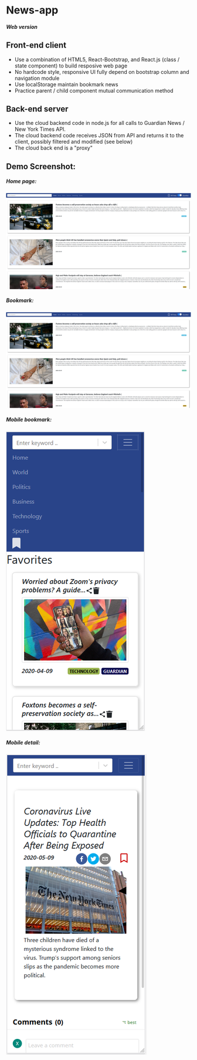 # News-app
##### Web version

## Front-end client

- Use a combination of HTML5, React-Bootstrap, and React.js (class / state component) to build resposive web page
- No hardcode style, responsive UI fully depend on bootstrap column and navigation module
- Use localStorage maintain bookmark news
- Practice parent / child component mutual communication method

## Back-end server

- Use the cloud backend code in node.js for all calls to Guardian News / New York Times API.
- The cloud backend code receives JSON from API and returns it to the client, possibly filtered and modified (see below)
- The cloud back end is a "proxy"

## Demo Screenshot:

##### Home page:

![home](https://github.com/xiaohai0313/News-app/blob/master/screenshot/page1.png)

##### Bookmark:

![bookmark](https://github.com/xiaohai0313/News-app/blob/master/screenshot/page1.png)

##### Mobile bookmark:

![mbookmark](https://github.com/xiaohai0313/News-app/blob/master/screenshot/cell1.png)

##### Mobile detail:

![mdetail](https://github.com/xiaohai0313/News-app/blob/master/screenshot/cell2.png)
